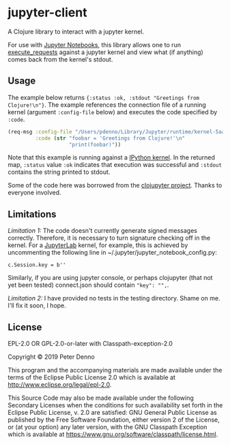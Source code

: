 # jupyter-client

A Clojure library to interact with a jupyter kernel.

For use with [Jupyter Notebooks](https://jupyter.org), this library allows one to run
[execute_requests](https://jupyter-client.readthedocs.io/en/stable/messaging.html)
against a jupyter kernel and view what (if anything) comes back from the kernel's stdout. 

## Usage

The example below returns `{:status :ok, :stdout "Greetings from Clojure!\n"}`. The example references the connection file of a running kernel (argument `:config-file` below) and executes the code specified by `:code`.


```clojure
(req-msg :config-file "/Users/pdenno/Library/Jupyter/runtime/kernel-5aae1612-b3e1-46a1-b926-c6ab30a94d7e.json"
         :code (str "foobar = 'Greetings from Clojure!'\n"
                    "print(foobar)"))
```
Note that this example is running against a
[IPython kernel](https://jupyter.readthedocs.io/en/latest/architecture/how_jupyter_ipython_work.html#the-ipython-kernel).
In the returned map, `:status` value `:ok` indicates that
execution was successful and `:stdout` contains the string printed to stdout.

Some of the code here was borrowed from the [clojupyter project](https://github.com/clojupyter/clojupyter).
Thanks to everyone involved. 

## Limitations

*Limitation 1:* The code doesn't currently generate signed messages correctly. Therefore, it is necessary
to turn signature checking off in the kernel. For a [JupyterLab](https://jupyterlab.readthedocs.io/en/latest/) kernel, for example, this is achieved
by uncommenting the following line in ~/.jupyter/jupyter_notebook_config.py:

`c.Session.key = b''`

Similarly, if you are using jupyter console, or perhaps clojupyter (that not yet been tested) connect.json
should contain `"key": "",`. 

*Limitation 2:* I have provided no tests in the testing directory. Shame on me. I'll fix it soon, I hope.

## License

EPL-2.0 OR GPL-2.0-or-later with Classpath-exception-2.0

Copyright © 2019 Peter Denno

This program and the accompanying materials are made available under the
terms of the Eclipse Public License 2.0 which is available at
http://www.eclipse.org/legal/epl-2.0.

This Source Code may also be made available under the following Secondary
Licenses when the conditions for such availability set forth in the Eclipse
Public License, v. 2.0 are satisfied: GNU General Public License as published by
the Free Software Foundation, either version 2 of the License, or (at your
option) any later version, with the GNU Classpath Exception which is available
at https://www.gnu.org/software/classpath/license.html.

